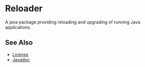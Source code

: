 
# Reloader

A java package providing reloading and upgrading of running Java applications.

## See Also

- [License](License.md)
- [Javadoc](https://nwillc.github.io/reloader/javadoc)

